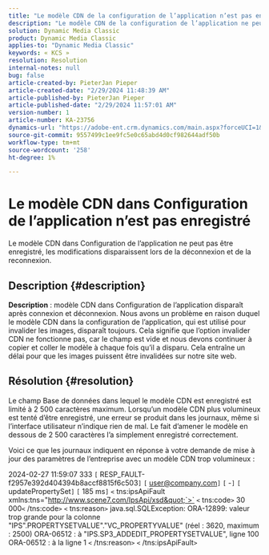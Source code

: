 ```yaml
---
title: "Le modèle CDN de la configuration de l’application n’est pas enregistré"
description: "Le modèle CDN de la configuration de l’application ne peut pas être enregistré, les modifications disparaissent lors de la déconnexion et de la reconnexion"
solution: Dynamic Media Classic
product: Dynamic Media Classic
applies-to: "Dynamic Media Classic"
keywords: « KCS »
resolution: Resolution
internal-notes: null
bug: false
article-created-by: PieterJan Pieper
article-created-date: "2/29/2024 11:48:39 AM"
article-published-by: PieterJan Pieper
article-published-date: "2/29/2024 11:57:01 AM"
version-number: 1
article-number: KA-23756
dynamics-url: "https://adobe-ent.crm.dynamics.com/main.aspx?forceUCI=1&pagetype=entityrecord&etn=knowledgearticle&id=02f16b74-f8d6-ee11-9078-6045bd006b25"
source-git-commit: 9557499c1ee9fc5e0c65abd4d0cf982644adf50b
workflow-type: tm+mt
source-wordcount: '258'
ht-degree: 1%

---
```


# Le modèle CDN dans Configuration de l’application n’est pas enregistré


Le modèle CDN dans Configuration de l’application ne peut pas être enregistré, les modifications disparaissent lors de la déconnexion et de la reconnexion.

## Description {#description}

<b>Description</b> : modèle CDN dans Configuration de l’application disparaît après connexion et déconnexion. Nous avons un problème en raison duquel le modèle CDN dans la configuration de l’application, qui est utilisé pour invalider les images, disparaît toujours. Cela signifie que l’option invalider CDN ne fonctionne pas, car le champ est vide et nous devons continuer à copier et coller le modèle à chaque fois qu’il a disparu. Cela entraîne un délai pour que les images puissent être invalidées sur notre site web.

## Résolution {#resolution}


Le champ Base de données dans lequel le modèle CDN est enregistré est limité à 2 500 caractères maximum. Lorsqu’un modèle CDN plus volumineux est tenté d’être enregistré, une erreur se produit dans les journaux, même si l’interface utilisateur n’indique rien de mal. Le fait d’amener le modèle en dessous de 2 500 caractères l’a simplement enregistré correctement.



Voici ce que les journaux indiquent en réponse à votre demande de mise à jour des paramètres de l’entreprise avec un modèle CDN trop volumineux :

2024-02-27 11:59:07 333 `[` RESP_FAULT-f2957e392d404394b8accf8815f6c503`]`
`[` user@company.com`]`  `[` -`]`  `[` updatePropertySet`]`  `[` 185 ms`]`
`<` tns:ipsApiFault xmlns:tns=&quot;http://www.scene7.com/IpsApi/xsd&quot;`>` `<` tns:code`>` 30 000`<` /tns:code`>` `<` tns:reason`>` java.sql.SQLException: ORA-12899: valeur trop grande pour la colonne &quot;IPS&quot;.PROPERTYSETVALUE&quot;.&quot;VC_PROPERTYVALUE&quot; (réel : 3620, maximum : 2500) ORA-06512 : à &quot;IPS.SP3_ADDEDIT_PROPERTYSETVALUE&quot;, ligne 100 ORA-06512 : à la ligne 1
`<` /tns:reason`>` `<` /tns:ipsApiFault`>`
